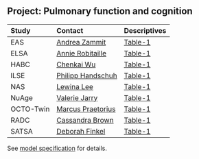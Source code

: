 Project: Pulmonary function and cognition
----

| Study | Contact | Descriptives |
| :---- | :------ | ---- |
| EAS      |[Andrea Zammit](mailto:Andrea.Zammit@einstein.yu.edu)   |[Table-1][eas_table_1]   | 
| ELSA     |[Annie Robitaille](mailto:annie.g.robitaille@gmail.com) |[Table-1][elsa_table_1]  |  
| HABC     |[Chenkai Wu](mailto:chenkai.wu2010@gmail.com)           |[Table-1][hrs_table_1]   | 
| ILSE     |[Philipp Handschuh](mailto:philipp.handschuh@uni-ulm.de)|[Table-1][ilse_table_1]  |  
| NAS      |[Lewina Lee](mailto:lewina@bu.edu)                      |[Table-1][lasa_table_1]  |  
| NuAge    |[Valerie Jarry ](mailto:valerie.jarry@umontreal.ca )    |[Table-1][nas_table_1]   | 
| OCTO-Twin| [Marcus Praetorius](mailto:marcus.praetorius@psy.gu.se)|[Table-1][nuage_table_1] |   
| RADC     |[Cassandra Brown](mailto:clb@uvic.ca)                   |[Table-1][map_table_1]   | 
| SATSA    | [Deborah Finkel](mailto:dfinkel@ius.edu)               |[Table-1][satsa_table_1] |   
  
  
  
  
[eas_table_1]:https://rawgit.com/IALSA/IALSA-2015-Portland/master/studies/table_1_descriptives/Table1_EAS_Descriptives_IALSA_Portland.pdf 
[elsa_table_1]:https://rawgit.com/IALSA/IALSA-2015-Portland/master/studies/table_1_descriptives/Table1_ELSA_Descriptives_IALSA_Portland.pdf   
[hrs_table_1]:https://rawgit.com/IALSA/IALSA-2015-Portland/master/studies/table_1_descriptives/Table1_HRS_Descriptives_IALSA_Portland.pdf 
[ilse_table_1]:https://rawgit.com/IALSA/IALSA-2015-Portland/master/studies/table_1_descriptives/Table1_ILSE_Descriptives_IALSA_Portland.pdf 
[lasa_table_1]:https://rawgit.com/IALSA/IALSA-2015-Portland/master/studies/table_1_descriptives/Table1_LASA_Descriptives_IALSA_Portland.pdf  
[nas_table_1]:https://rawgit.com/IALSA/IALSA-2015-Portland/master/studies/table_1_descriptives/Table1_NAS_Descriptives_IALSA_Portland.pdf 
[nuage_table_1]:https://rawgit.com/IALSA/IALSA-2015-Portland/master/studies/table_1_descriptives/Table1_NuAge_Descriptives_IALSA_Portland.pdf 
[map_table_1]:https://rawgit.com/IALSA/IALSA-2015-Portland/master/studies/table_1_descriptives/Table1_RADC_Descriptives_IALSA_Portland.pdf
[satsa_table_1]:https://rawgit.com/IALSA/IALSA-2015-Portland/master/studies/table_1_descriptives/Table1_SATSA_Descriptives_IALSA_Portland.pdf  


See [model specification](https://github.com/IALSA/IALSA-2015-Portland/blob/master/reports/model_specification/README.md) for details.  
